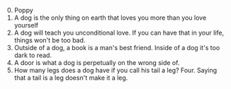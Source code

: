 0. Poppy
1. A dog is the only thing on earth that loves you more than you love yourself
2. A dog will teach you unconditional love. If you can have that in your life, things won't be too bad.
3. Outside of a dog, a book is a man's best friend. Inside of a dog it's too dark to read.
4. A door is what a dog is perpetually on the wrong side of.
5. How many legs does a dog have if you call his tail a leg? Four. Saying that a tail is a leg doesn't make it a leg.
